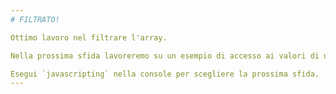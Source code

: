 ```yaml
---
# FILTRATO!

Ottimo lavoro nel filtrare l'array.

Nella prossima sfida lavoreremo su un esempio di accesso ai valori di un array.

Esegui `javascripting` nella console per scegliere la prossima sfida.
---
```

